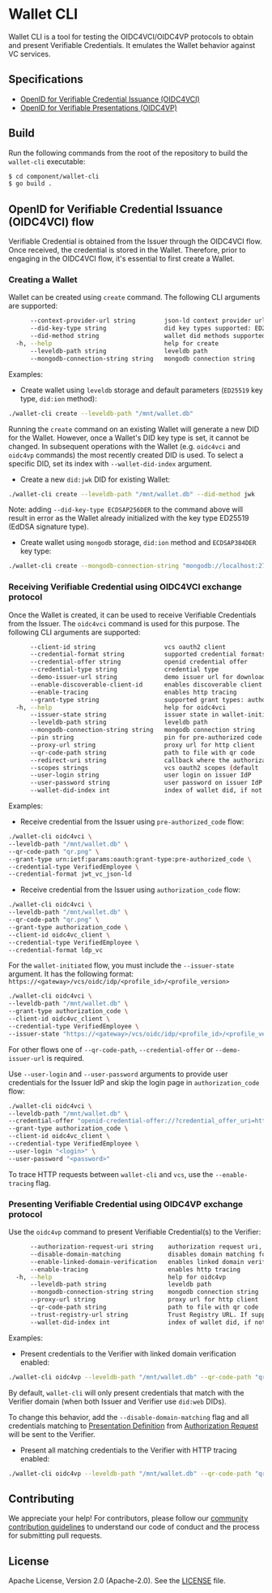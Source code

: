 # Wallet CLI

Wallet CLI is a tool for testing the OIDC4VCI/OIDC4VP protocols to obtain and present Verifiable Credentials.
It emulates the Wallet behavior against VC services.

## Specifications

* [OpenID for Verifiable Credential Issuance (OIDC4VCI)](https://openid.net/specs/openid-4-verifiable-credential-issuance-1_0-11.html)
* [OpenID for Verifiable Presentations (OIDC4VP)](https://openid.net/specs/openid-4-verifiable-presentations-1_0.html)

## Build

Run the following commands from the root of the repository to build the `wallet-cli` executable:
```bash
$ cd component/wallet-cli
$ go build .
```

## OpenID for Verifiable Credential Issuance (OIDC4VCI) flow

Verifiable Credential is obtained from the Issuer through the OIDC4VCI flow. Once received, the credential is stored in
the Wallet. Therefore, prior to engaging in the OIDC4VCI flow, it's essential to first create a Wallet.

### Creating a Wallet

Wallet can be created using `create` command. The following CLI arguments are supported:
```bash
      --context-provider-url string        json-ld context provider url
      --did-key-type string                did key types supported: ED25519,ECDSAP256DER,ECDSAP384DER (default "ED25519")
      --did-method string                  wallet did methods supported: ion,jwk,key (default "ion")
  -h, --help                               help for create
      --leveldb-path string                leveldb path
      --mongodb-connection-string string   mongodb connection string
```

Examples:

* Create wallet using `leveldb` storage and default parameters (`ED25519` key type, `did:ion` method):
```bash
./wallet-cli create --leveldb-path "/mnt/wallet.db"
```

Running the `create` command on an existing Wallet will generate a new DID for the Wallet. However, once a Wallet's DID
key type is set, it cannot be changed. In subsequent operations with the Wallet (e.g. `oidc4vci` and `oidc4vp` commands)
the most recently created DID is used. To select a specific DID, set its index with `--wallet-did-index` argument.

* Create a new `did:jwk` DID for existing Wallet:
```bash
./wallet-cli create --leveldb-path "/mnt/wallet.db" --did-method jwk
```

Note: adding `--did-key-type ECDSAP256DER` to the command above will result in error as the Wallet already initialized
with the key type ED25519 (EdDSA signature type).

* Create wallet using `mongodb` storage, `did:ion` method and `ECDSAP384DER` key type: 
```bash
./wallet-cli create --mongodb-connection-string "mongodb://localhost:27017" --did-method ion --did-key-type ECDSAP384DER
```

### Receiving Verifiable Credential using OIDC4VCI exchange protocol

Once the Wallet is created, it can be used to receive Verifiable Credentials from the Issuer. The `oidc4vci` command is
used for this purpose. The following CLI arguments are supported:
```bash
      --client-id string                   vcs oauth2 client
      --credential-format string           supported credential formats: ldp_vc,jwt_vc_json-ld (default "ldp_vc")
      --credential-offer string            openid credential offer
      --credential-type string             credential type
      --demo-issuer-url string             demo issuer url for downloading qr code automatically
      --enable-discoverable-client-id      enables discoverable client id scheme for dynamic client registration
      --enable-tracing                     enables http tracing
      --grant-type string                  supported grant types: authorization_code,urn:ietf:params:oauth:grant-type:pre-authorized_code (default "authorization_code")
  -h, --help                               help for oidc4vci
      --issuer-state string                issuer state in wallet-initiated flow
      --leveldb-path string                leveldb path
      --mongodb-connection-string string   mongodb connection string
      --pin string                         pin for pre-authorized code flow
      --proxy-url string                   proxy url for http client
      --qr-code-path string                path to file with qr code
      --redirect-uri string                callback where the authorization code should be sent (default "http://127.0.0.1/callback")
      --scopes strings                     vcs oauth2 scopes (default [openid])
      --user-login string                  user login on issuer IdP
      --user-password string               user password on issuer IdP
      --wallet-did-index int               index of wallet did, if not set the most recently created DID is used (default -1)
```

Examples:

* Receive credential from the Issuer using `pre-authorized_code` flow:
```bash
./wallet-cli oidc4vci \
--leveldb-path "/mnt/wallet.db" \
--qr-code-path "qr.png" \
--grant-type urn:ietf:params:oauth:grant-type:pre-authorized_code \
--credential-type VerifiedEmployee \
--credential-format jwt_vc_json-ld
```

* Receive credential from the Issuer using `authorization_code` flow:
```bash
./wallet-cli oidc4vci \
--leveldb-path "/mnt/wallet.db" \
--qr-code-path "qr.png" \
--grant-type authorization_code \
--client-id oidc4vc_client \
--credential-type VerifiedEmployee \
--credential-format ldp_vc
```

For the `wallet-initiated` flow, you must include the `--issuer-state` argument. It has the following format:
`https://<gateway>/vcs/oidc/idp/<profile_id>/<profile_version>`
```bash
./wallet-cli oidc4vci \
--leveldb-path "/mnt/wallet.db" \
--grant-type authorization_code \
--client-id oidc4vc_client \
--credential-type VerifiedEmployee \
--issuer-state "https://<gateway>/vcs/oidc/idp/<profile_id>/<profile_version>"
```

For other flows one of `--qr-code-path`, `--credential-offer` or `--demo-issuer-url` is required.

Use `--user-login` and `--user-password` arguments to provide user credentials for the Issuer IdP and skip the login
page in `authorization_code` flow:
```bash
./wallet-cli oidc4vci \
--leveldb-path "/mnt/wallet.db" \
--credential-offer "openid-credential-offer://?credential_offer_uri=https%3A%2F%2Fgateway%2Ffdd4f13f-d701-42d4-ad79-898915c25c85.jwt" \
--grant-type authorization_code \
--client-id oidc4vc_client \
--credential-type VerifiedEmployee \
--user-login "<login>" \
--user-password "<password>"
```

To trace HTTP requests between `wallet-cli` and `vcs`, use the `--enable-tracing` flag.

### Presenting Verifiable Credential using OIDC4VP exchange protocol

Use the `oidc4vp` command to present Verifiable Credential(s) to the Verifier:
```bash
      --authorization-request-uri string    authorization request uri, starts with 'openid-vc://?request_uri=' prefix
      --disable-domain-matching             disables domain matching for issuer and verifier when presenting credentials (only for did:web)
      --enable-linked-domain-verification   enables linked domain verification
      --enable-tracing                      enables http tracing
  -h, --help                                help for oidc4vp
      --leveldb-path string                 leveldb path
      --mongodb-connection-string string    mongodb connection string
      --proxy-url string                    proxy url for http client
      --qr-code-path string                 path to file with qr code
      --trust-registry-url string           Trust Registry URL. If supplied, Wallet will run Verifier verification against Trust Registry
      --wallet-did-index int                index of wallet did, if not set the most recently created DID is used (default -1)
```

Examples:

* Present credentials to the Verifier with linked domain verification enabled:
```bash
./wallet-cli oidc4vp --leveldb-path "/mnt/wallet.db" --qr-code-path "qr.png" --enable-linked-domain-verification
```

By default, `wallet-cli` will only present credentials that match with the Verifier domain (when both Issuer and Verifier use `did:web` DIDs).

To change this behavior, add the `--disable-domain-matching` flag and all credentials matching to [Presentation Definition](https://identity.foundation/presentation-exchange/#presentation-definition)
from [Authorization Request](https://openid.net/specs/openid-4-verifiable-presentations-1_0.html#name-authorization-request) will be sent to the Verifier.

* Present all matching credentials to the Verifier with HTTP tracing enabled: 
```bash
./wallet-cli oidc4vp --leveldb-path "/mnt/wallet.db" --qr-code-path "qr.png" --disable-domain-matching --enable-tracing
```

## Contributing
We appreciate your help! For contributors, please follow our [community contribution guidelines](https://github.com/trustbloc/community/blob/main/CONTRIBUTING.md)
to understand our code of conduct and the process for submitting pull requests.

## License
Apache License, Version 2.0 (Apache-2.0). See the [LICENSE](LICENSE) file.
